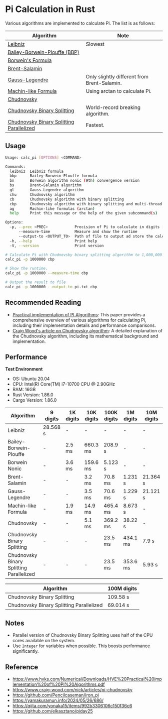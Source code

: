 # Pi Calculation in Rust

Various algorithms are implemented to calculate Pi. The list is as follows:

| Algorithm | Note |
| --------- | --- |
| [Leibniz](https://en.wikipedia.org/wiki/Leibniz_formula_for_π) | Slowest |
| [Bailey-Borwein-Plouffe (BBP)](https://en.wikipedia.org/wiki/Bailey%E2%80%93Borwein%E2%80%93Plouffe_formula) | |
| [Borwein's Formula](https://en.wikipedia.org/wiki/Borwein%27s_algorithm#Nonic_convergence) | |
| [Brent-Salamin](https://mathworld.wolfram.com/Brent-SalaminFormula.html) | |
| [Gauss-Legendre](https://en.wikipedia.org/wiki/Gauss%E2%80%93Legendre_algorithm) | Only slightly different from Brent-Salamin. |
| [Machin-like Formula](https://en.wikipedia.org/wiki/Machin-like_formula#Two-term_formulas) | Using arctan to calculate Pi. |
| [Chudnovsky](https://en.wikipedia.org/wiki/Chudnovsky_algorithm) | |
| [Chudnovsky Binary Splitting](https://www.craig-wood.com/nick/articles/pi-chudnovsky/) | World-record breaking algorithm. |
| [Chudnovsky Binary Splitting Parallelized](https://yamakuramun.info/2024/05/26/686/) | Fastest. |

## Usage

```bash
Usage: calc_pi [OPTIONS] <COMMAND>

Commands:
  leibniz  Leibniz formula
  bbp      Bailey–Borwein–Plouffe formula
  bn       Borwein algorithm nonic (9th) convergence version
  bs       Brent–Salamin algorithm
  gl       Gauss–Legendre algorithm
  chu      Chudnovsky algorithm
  cb       Chudnovsky algorithm with binary splitting
  cbp      Chudnovsky algorithm with binary splitting and multi-thread
  ag       Machin-like formulas (arctan)
  help     Print this message or the help of the given subcommand(s)

Options:
  -p, --prec <PREC>            Precision of Pi to calculate in digits [default: 1000]
      --measure-time           Measure and show the runtime
      --output-to <OUTPUT_TO>  Path of file to output ad store the calculated Pi digits
  -h, --help                   Print help
  -V, --version                Print version
```

```bash
# Calculate Pi with Chudnovsky binary splitting algorithm to 1,000,000 digits.
calc_pi -p 1000000 cbp

# Show the runtime.
calc_pi -p 1000000 --measure-time cbp

# Output the result to file
calc_pi -p 1000000 --output-to pi.txt cbp

```

## Recommended Reading
- [Practical implementation of PI Algorithms](https://www.hvks.com/Numerical/Downloads/HVE%20Practical%20implementation%20of%20PI%20Algorithms.pdf): This paper provides a comprehensive overview of various algorithms for calculating Pi, including their implementation details and performance comparisons.
- [Craig Wood's article on Chudnovsky algorithm](https://www.craig-wood.com/nick/articles/pi-chudnovsky): A detailed explanation of the Chudnovsky algorithm, including its mathematical background and implementation.

## Performance

**Test Environment**
- OS: Ubuntu 20.04
- CPU: Intel(R) Core(TM) i7-10700 CPU @ 2.90GHz
- RAM: 16GB
- Rust Version: 1.86.0
- Cargo Version: 1.86.0

| Algorithm | 9 digits |  1K digits | 10K digits | 100K digits | 1M digits | 10M digits |
| --------- | -------- |  --------- | ---------- | ----------- | --------- | ---------  |
| Leibniz   | 28.568 s | -          | -          | -           | -         | -          |
| Bailey-Borwein-Plouffe | - | 2.5 ms | 660.3 ms | 208.9 s     | -         | -          |
| Borwein Nonic | -    | 3.6 ms     | 159.6 ms   | 5.123 s     | -         | -          |
| Brent-Salamin | -    | -          | 3.2 ms     | 70.8 ms     | 1.231 s   | 21.364 s   |
| Gauss-Legendre | -   | -          | 3.5 ms     | 70.6 ms     | 1.229 s   | 21.121 s   |
| Machin-like Formula  | - | 1.9 ms | 14.9 ms    | 465.4 ms    | 8.673 s   | -          |
| Chudnovsky | -       | -          | 5.1 ms     | 369.2 ms    | 38.22 s   | -          |
| Chudnovsky Binary Splitting | - | - | -        | 23.5 ms     | 434.1 ms  | 7.9 s      |
| Chudnovsky Binary Splitting Parallelized | - | - | - | 23.5 ms | 353.6 ms | 5.93 s    |

| Algorithm | 100M digits |
| --------- | ----------- |
| Chudnovsky Binary Splitting | 109.58 s |
| Chudnovsky Binary Splitting Parallelized | 69.014 s |

## Notes
- Parallel version of Chudnovsky Binary Splitting uses half of the CPU cores available on the system.
- Use `Integer` for variables when possible. This boosts performance significantly.

## Reference
- https://www.hvks.com/Numerical/Downloads/HVE%20Practical%20implementation%20of%20PI%20Algorithms.pdf
- https://www.craig-wood.com/nick/articles/pi-chudnovsky
- https://github.com/Pencilcaseman/iron_pi
- https://yamakuramun.info/2024/05/26/686/
- https://qiita.com/yonaka15/items/992b3306106c150f36c6
- https://github.com/elkasztano/piday25
